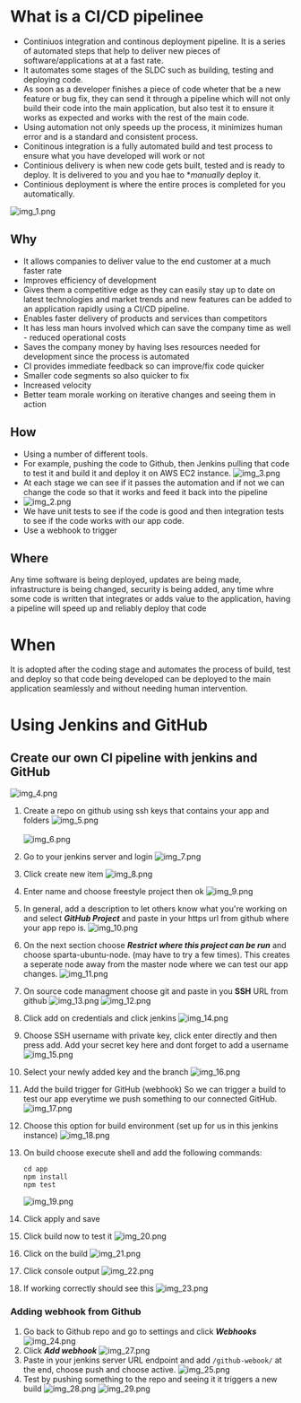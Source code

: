 # What is a CI/CD pipelinee
- Continiuos integration and continous deployment pipeline. It is a series of automated steps that help to deliver new pieces of software/applications at at a fast rate. 
- It automates some stages of the SLDC such as building, testing and deploying code. 
- As soon as a developer finishes a piece of code wheter that be a new feature or bug fix, they can send it through a pipeline which will not only build their code into the main application, but also test it to ensure it works as expected and works with the rest of the main code. 
- Using automation not only speeds up the process, it minimizes human error and is a standard and consistent process.
- Conitinous integration is a fully automated build and test process to ensure what you have developed will work or not
- Continious delivery is when new code gets built, tested and is ready to deploy. It is delivered to you and you hae to **manually* deploy it.
- Continious deployment is where the entire proces is completed for you automatically.

![img_1.png](img_1.png)



## Why
- It allows companies to deliver value to the end customer at a much faster rate
- Improves efficiency of development
- Gives them a competitive edge as they can easily stay up to date on latest technologies and market trends and new features can be added to an application rapidly using a CI/CD pipeline. 
- Enables faster delivery of products and services than competitors
- It has less man hours involved which can save the company time as well - reduced operational costs
- Saves the company money by having lses resources needed for development since the process is automated
- CI provides immediate feedback so can improve/fix code quicker
- Smaller code segments so also quicker to fix
- Increased velocity
- Better team morale working on iterative changes and seeing them in action


## How
- Using a number of different tools.
- For example, pushing the code to Github, then Jenkins pulling that code to test it and build it and deploy it on AWS EC2 instance.
![img_3.png](img_3.png)
- At each stage we can see if it passes the automation and if not we can change the code so that it works and feed it back into the pipeline
- ![img_2.png](img_2.png)
- We have unit tests to see if the code is good and then integration tests to see if the code works with our app code.
- Use a webhook to trigger 




## Where
Any time software is being deployed, updates are being made, infrastructure is being changed, security is being added, any time whre some code is written that integrates or adds value to the application, having a pipeline will speed up and reliably deploy that code

# When
It is adopted after the coding stage and automates the process of build, test and deploy so that code being developed can be deployed to the main application seamlessly and without needing human intervention. 

# Using Jenkins and GitHub

## Create our own CI pipeline with jenkins and GitHub

![img_4.png](img_4.png)

1. Create a repo on github using ssh keys that contains your app and folders
![img_5.png](img_5.png) <br><br>
![img_6.png](img_6.png)

2. Go to your jenkins server and login
![img_7.png](img_7.png)
3. Click create new item
![img_8.png](img_8.png)
4. Enter name and choose freestyle project then ok
![img_9.png](img_9.png)
5. In general, add a description to let others know what you're working on and select ***GitHub Project*** and paste in your https url from github where your app repo is.
![img_10.png](img_10.png)
6. On the next section choose ***Restrict where this project can be run*** and choose sparta-ubuntu-node. (may have to try a few times). This creates a seperate node away from the master node where we can test our app changes.
![img_11.png](img_11.png)
7. On source code managment choose git and paste in you **SSH** URL from github
![img_13.png](img_13.png)
![img_12.png](img_12.png)
8. Click add on credentials and click jenkins 
![img_14.png](img_14.png)
9. Choose SSH username with private key, click enter directly and then press add. Add your secret key here and dont forget to add a username
![img_15.png](img_15.png)
10. Select your newly added key and the branch
![img_16.png](img_16.png)
11. Add the build trigger for GitHub (webhook) So we can trigger a build to test our app everytime we push something to our connected GitHub.
![img_17.png](img_17.png)
12. Choose this option for build environment (set up for us in this jenkins instance)
![img_18.png](img_18.png)
13. On build choose execute shell and add the following commands:
    ```
    cd app
    npm install
    npm test
    ```
    ![img_19.png](img_19.png)
14. Click apply and save
15. Click build now to test it
![img_20.png](img_20.png)
16. Click on the build 
![img_21.png](img_21.png)
17. Click console output
![img_22.png](img_22.png)
18. If working correctly should see this
![img_23.png](img_23.png)

### Adding webhook from Github
1. Go back to Github repo and go to settings and click ***Webhooks***
![img_24.png](img_24.png)
2. Click ***Add webhook***
![img_27.png](img_27.png)
3. Paste in your jenkins server URL endpoint and add `/github-webook/` at the end, choose push and choose active.
![img_25.png](img_25.png)
4. Test by pushing something to the repo and seeing it it triggers a new build
![img_28.png](img_28.png)
![img_29.png](img_29.png)
